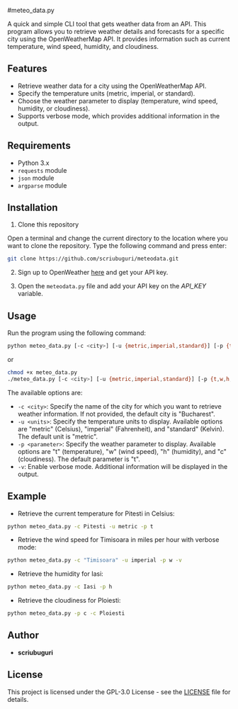 #meteo_data.py

A quick and simple CLI tool that gets weather data from an API.
This program allows you to retrieve weather details and forecasts for a specific city using the OpenWeatherMap API. It provides information such as current temperature, wind speed, humidity, and cloudiness.

## Features

- Retrieve weather data for a city using the OpenWeatherMap API.
- Specify the temperature units (metric, imperial, or standard).
- Choose the weather parameter to display (temperature, wind speed, humidity, or cloudiness).
- Supports verbose mode, which provides additional information in the output.

## Requirements

- Python 3.x
- `requests` module
- `json` module
- `argparse` module

## Installation


1. Clone this repository

Open a terminal and change the current directory to the location where you want to clone the repository.
Type the following command and press enter:

```bash
git clone https://github.com/scriubuguri/meteodata.git
```

2. Sign up to OpenWeather [here](https://home.openweathermap.org/users/sign_up) and get your API key.

3. Open the `meteodata.py` file and add your API key on the *API_KEY* variable.


## Usage

Run the program using the following command:

```bash
python meteo_data.py [-c <city>] [-u {metric,imperial,standard}] [-p {t,w,h,c}] [-v]
```

or  

```bash
chmod +x meteo_data.py
./meteo_data.py [-c <city>] [-u {metric,imperial,standard}] [-p {t,w,h,c}] [-v]
```

The available options are:

- `-c <city>`: Specify the name of the city for which you want to retrieve weather information. If not provided, the default city is "Bucharest".
- `-u <units>`: Specify the temperature units to display. Available options are "metric" (Celsius), "imperial" (Fahrenheit), and "standard" (Kelvin). The default unit is "metric".
- `-p <parameter>`: Specify the weather parameter to display. Available options are "t" (temperature), "w" (wind speed), "h" (humidity), and "c" (cloudiness). The default parameter is "t".
- `-v`: Enable verbose mode. Additional information will be displayed in the output.

## Example

- Retrieve the current temperature for Pitesti in Celsius:
```bash
python meteo_data.py -c Pitesti -u metric -p t
```

- Retrieve the wind speed for Timisoara in miles per hour with verbose mode:
```bash
python meteo_data.py -c "Timisoara" -u imperial -p w -v
```

- Retrieve the humidity for Iasi:
```bash
python meteo_data.py -c Iasi -p h
```

- Retrieve the cloudiness for Ploiesti:
```bash
python meteo_data.py -p c -c Ploiesti
```

## Author

- **scriubuguri**

## License

This project is licensed under the GPL-3.0 License - see the [LICENSE](LICENSE) file for details.
